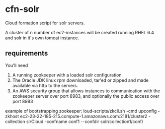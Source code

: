 cfn-solr
========

Cloud formation script for solr servers.

A cluster of n number of ec2-instances will be created running RHEL 6.4
and solr in it's own tomcat instance.

requirements
--------

You'll need

1. A running zookeeper with a loaded solr configuration
2. The Oracle JDK linux rpm downloaded, tar'ed or zipped and made
   available via http to the servers.
3. An AWS security group that allows instances to communication with
   the zookeeper server over port 8983, and optionally the public access
over port 8983

example of bootstrapping zookeeper:
loud-scripts/zkcli.sh -cmd upconfig -zkhost ec2-23-22-185-215.compute-1.amazonaws.com:2181/cluster2 -collection slrCloud -confname conf1 --confdir solr/collection1/conf/
